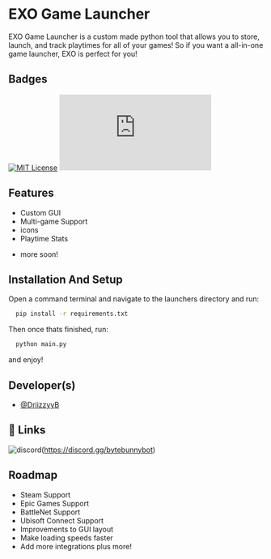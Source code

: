 
# EXO Game Launcher

EXO Game Launcher is a custom made python tool that allows you to store, launch, and track playtimes for all of your games! So if you want a all-in-one game launcher, EXO is perfect for you!

## Badges

[![MIT License](https://img.shields.io/badge/License-MIT-green.svg)](https://choosealicense.com/licenses/mit/)
![Downloads](https://img.shields.io/github/downloads/driizzyy/custom-game-launcher/main.py
)



## Features

- Custom GUI
- Multi-game Support
- icons
- Playtime Stats
+ more soon!


## Installation And Setup

Open a command terminal and navigate to the launchers directory and run:

```bash
  pip install -r requirements.txt
```
Then once thats finished, run:

```bash
  python main.py
```
and enjoy!
## Developer(s)

- [@DriizzyyB](https://www.github.com/driizzyy)


## 🔗 Links
![discord](https://img.shields.io/discord/1385975508944027741?style=for-the-badge&label=Discord&link=https%3A%2F%2Fdiscord.gg%2Fbytebunnybot)(https://discord.gg/bytebunnybot)


## Roadmap

- Steam Support
- Epic Games Support
- BattleNet Support
- Ubisoft Connect Support
- Improvements to GUI layout
- Make loading speeds faster
- Add more integrations
plus more!
